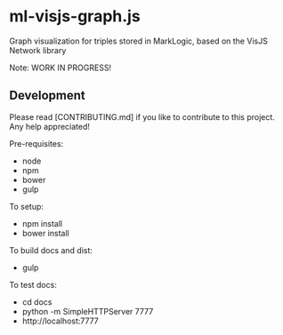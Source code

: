 # ml-visjs-graph.js
Graph visualization for triples stored in MarkLogic, based on the VisJS Network library

Note: WORK IN PROGRESS!

## Development

Please read [CONTRIBUTING.md] if you like to contribute to this project. Any help appreciated!

Pre-requisites:

- node
- npm
- bower
- gulp

To setup:

- npm install
- bower install

To build docs and dist:

- gulp

To test docs:

- cd docs
- python -m SimpleHTTPServer 7777
- http://localhost:7777
